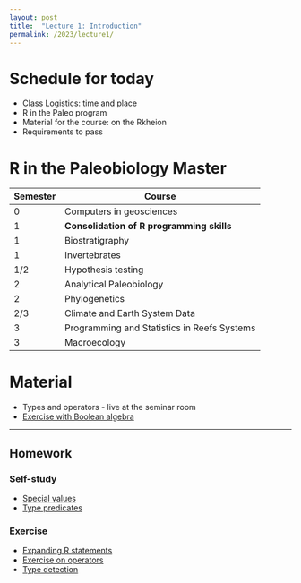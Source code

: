 ```yaml
---
layout: post
title:  "Lecture 1: Introduction"
permalink: /2023/lecture1/
---
```


# Schedule for today

- Class Logistics: time and place
- R in the Paleo program
- Material for the course: on the Rkheion
- Requirements to pass


# R in the Paleobiology Master

| Semester | Course                                      |
|----------|---------------------------------------------|
| 0        | Computers in geosciences                    |
| 1        | **Consolidation of R programming skills**   |
| 1        | Biostratigraphy                             |
| 1        | Invertebrates                               |
| 1/2      | Hypothesis testing                          |
| 2        | Analytical Paleobiology                     |
| 2        | Phylogenetics                               |
| 2/3      | Climate and Earth System Data               |
| 3        | Programming and Statistics in Reefs Systems |
| 3        | Macroecology                                |


# Material

- Types and operators - live at the seminar room
- [Exercise with Boolean algebra](https://adamkocsis.github.io/rkheion/Exercises/2022-10-24c_boolean_algebra.html)

* * * 

## Homework 

### Self-study

- [Special values](https://adamkocsis.github.io/rkheion/2_Advanced_Beginner/02_types_and_variables/special_values.html)
- [Type predicates](https://adamkocsis.github.io/rkheion/2_Advanced_Beginner/02_types_and_variables/type_predicates.html)

### Exercise

- [Expanding R statements](https://adamkocsis.github.io/rkheion/Exercises/2022-10-24a_expansion.html)
- [Exercise on operators](https://adamkocsis.github.io/rkheion/Exercises/2022-10-18a_operator_types.html)
- [Type detection](https://adamkocsis.github.io/rkheion/Exercises/2022-10-27a_type_detection.html)

